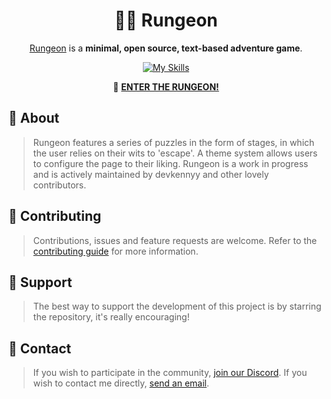 <div align="center">

# 🏃‍♂️ Rungeon

[Rungeon](https://devkennyy.github.io/rungeon/) is a **minimal, open source, text-based adventure game**.

[![My Skills](https://skillicons.dev/icons?i=js,css,bootstrap,html)](https://skillicons.dev)

🚪 <b>[ENTER THE RUNGEON!](https://devkennyy.github.io/rungeon/)</b>

</div>

## 📙 About

> Rungeon features a series of puzzles in the form of stages, in which the user relies on their wits to 'escape'. A theme system allows users to configure the page to their liking. Rungeon is a work in progress and is actively maintained by devkennyy and other lovely contributors. 

<!--
- List noteworthy features.
- State what problem it solves/the aim.
-->

## 🤝 Contributing

> Contributions, issues and feature requests are welcome. Refer to the [contributing guide](contributing.md) for more information.

<!--
- Code Style/Requirements
- Format for commit messages
- Add link for CONTRIBUTING.md
-->

<!--
## 📝 TODO

- Next steps
- Features planned
- Known bugs (shortlist)
-->

## 💛 Support

> The best way to support the development of this project is by starring the repository, it's really encouraging!

## 📨 Contact

> If you wish to participate in the community, [join our Discord](https://discord.gg/SFX2KSuzep). If you wish to contact me directly, [send an email](mailto:devkenny@outlook.com).

<!--
- Email address
- Google Group/mailing list (if applicable)
- IRC or Slack (if applicable)
-->

<!--
## 📜 License

This content is licensed under the GNU Public GPL-3.0 license
-->
